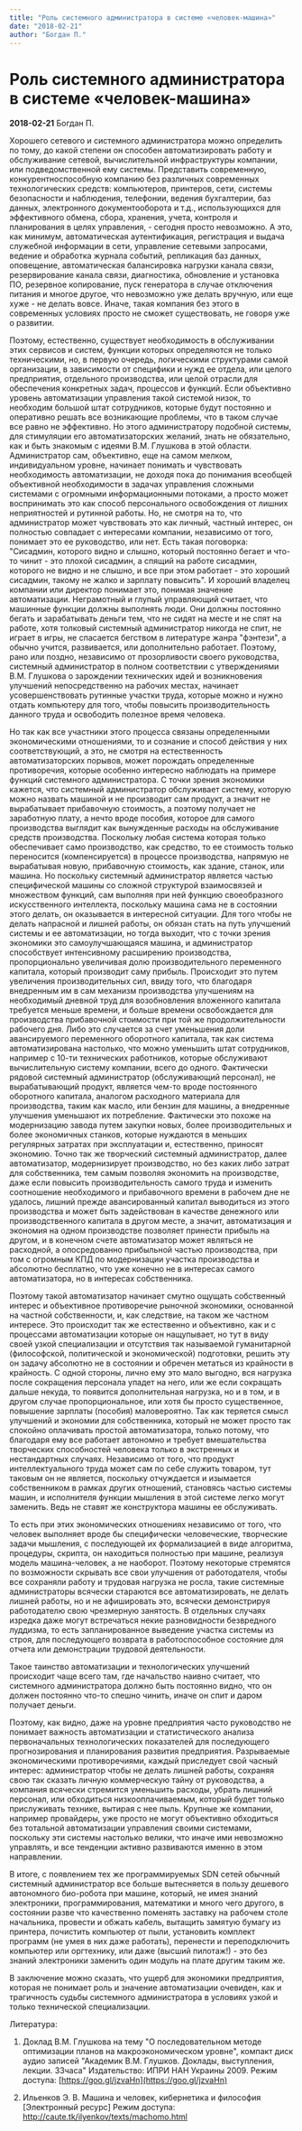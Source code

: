 ```yaml
---
title: "Роль системного администратора в системе «человек-машина»"
date: "2018-02-21"
author: "Богдан П."
---
```


# Роль системного администратора в системе «человек-машина»

**2018-02-21** Богдан П.

Хорошего сетевого и системного администратора можно определить по тому, до какой степени он способен автоматизировать работу и обслуживание сетевой, вычислительной инфраструктуры компании, или подведомственной ему системы. Представить современную, конкурентноспособную компанию без различных современных технологических средств: компьютеров, принтеров, сети, системы безопасности и наблюдения, телефонии, ведения бухгалтерии, баз данных, электронного документооборота и т.д., использующихся для эффективного обмена, сбора, хранения, учета, контроля и планирования в целях управления, - сегодня просто невозможно. А это, как минимум, автоматическая аутентификация, регистрация и выдача служебной информации в сети, управление сетевыми запросами, ведение и обработка журнала событий, репликация баз данных, оповещение, автоматическая балансировка нагрузки канала связи, резервирование канала связи, диагностика, обновление и установка ПО, резервное копирование, пуск генератора в случае отключения питания и многое другое, что невозможно уже делать вручную, или еще хуже - не делать вовсе. Иначе, такая компания без этого в современных условиях просто не сможет существовать, не говоря уже о развитии.

Поэтому, естественно, существует необходимость в обслуживании этих сервисов и систем, функции которых определяются не только техническими, но, в первую очередь, логическими структурами самой организации, в зависимости от специфики и нужд ее отдела, или целого предприятия, отдельного производства, или целой отрасли для обеспечения конкретных задач, процессов и функций. Если объективно уровень автоматизации управления такой системой низок, то необходим большой штат сотрудников, которые будут постоянно и оперативно решать все возникающие проблемы, что в таком случае все равно не эффективно. Но этого администратору подобной системы, для стимуляции его автоматизаторских желаний, знать не обязательно, как и быть знакомым с идеями В.М. Глушкова в этой области. Администратор сам, объективно, еще на самом мелком, индивидуальном уровне, начинает понимать и чувствовать необходимость автоматизации, не доходя пока до понимания всеобщей объективной необходимости в задачах управления сложными системами с огромными информационными потоками, а просто может воспринимать это как способ персонального освобождения от лишних неприятностей и рутинной работы. Но, не смотря на то, что администратор может чувствовать это как личный, частный интерес, он полностью совпадает с интересами компании, независимо от того, понимает это ее руководство, или нет. Есть такая поговорка: "Сисадмин, которого видно и слышно, который постоянно бегает и что-то чинит - это плохой сисадмин, а спящий на работе сисадмин, которого не видно и не слышно, и все при этом работает - это хороший сисадмин, такому не жалко и зарплату повысить". И хороший владелец компании или директор понимает это, понимая значение автоматизации. Неграмотный и глупый управляющий считает, что машинные функции должны выполнять люди. Они должны постоянно бегать и зарабатывать деньги тем, что не сидят на месте и не спят на работе, хотя толковый системный администратор никогда не спит, не играет в игры, не спасается бегством в литературе жанра "фэнтези", а обычно учится, развивается, или дополнительно работает. Поэтому, рано или поздно, независимо от прозорливости своего руководства, системный администратор в полном соответствии с утверждениями В.М. Глушкова о зарождении технических идей и возникновения улучшений непосредственно на рабочих местах, начинает усовершенствовать рутинные участки труда, которые можно и нужно отдать компьютеру для того, чтобы повысить производительность данного труда и освободить полезное время человека.

Но так как все участники этого процесса связаны определенными экономическими отношениями, то и сознание и способ действия у них соответствующий, а это, не смотря на естественность автоматизаторских порывов, может порождать определенные противоречия, которые особенно интересно наблюдать на примере функций системного администратора. С точки зрения экономики кажется, что системный администратор обслуживает систему, которую можно назвать машиной и не производит сам продукт, а значит не вырабатывает прибавочную стоимость, а поэтому получает не заработную плату, а нечто вроде пособия, которое для самого производства выглядит как вынужденные расходы на обслуживание средств производства. Поскольку любая система которая только обеспечивает само производство, как средство, то ее стоимость только переносится (компенсируется) в процессе производства, напрямую не вырабатывая новую, прибавочную стоимость, как здание, станок, или машина. Но поскольку системный администратор является частью специфической машины со сложной структурой взаимосвязей и множеством функций, сам выполняя при ней функцию своеобразного искусственного интеллекта, поскольку машина сама не в состоянии этого делать, он оказывается в интересной ситуации. Для того чтобы не делать напрасной и лишней работы, он обязан стать на путь улучшений системы и ее автоматизации, но тогда выходит, что с точки зрения экономики это самоулучшающаяся машина, и администратор способствует интенсивному расширению производства, пропорционально увеличивая долю производительного переменного капитала, который производит саму прибыль. Происходит это путем увеличения производительных сил, ввиду того, что благодаря внедренным им в сам механизм производства улучшениям на необходимый дневной труд для возобновления вложенного капитала требуется меньше времени, и больше времени освобождается для производства прибавочной стоимости при той же продолжительности рабочего дня. Либо это случается за счет уменьшения доли авансируемого переменного оборотного капитала, так как система автоматизирована настолько, что можно уменьшить штат сотрудников, например с 10-ти технических работников, которые обслуживают вычислительную систему компании, всего до одного. Фактически рядовой системный администратор (обслуживающий персонал), не вырабатывающий продукт, является чем-то вроде постоянного оборотного капитала, аналогом расходного материала для производства, таким как масло, или бензин для машины, а внедренные улучшения уменьшают их потребление. Фактически это похоже на модернизацию завода путем закупки новых, более производительных и более экономичных станков, которые нуждаются в меньших регулярных затратах при эксплуатации и, естественно, приносят экономию. Точно так же творческий системный администратор, далее автоматизатор, модернизирует производство, но без каких либо затрат для собственника, тем самым позволяя экономить на производстве, даже если повысить производительность самого труда и изменить соотношение необходимого и прибавочного времени в рабочем дне не удалось, лишний прежде авансированный капитал выводиться из этого производства и может быть задействован в качестве денежного или производственного капитала в другом месте, а значит, автоматизация и экономия на одном производстве позволяет принести прибыль на другом, и в конечном счете автоматизатор может являться не расходной, а опосредованно прибыльной частью производства, при том с огромным КПД по модернизации участка производства и абсолютно бесплатно, что уже конечно не в интересах самого автоматизатора, но в интересах собственника.

Поэтому такой автоматизатор начинает смутно ощущать собственный интерес и объективное противоречие рыночной экономики, основанной на частной собственности, и, как следствие, на таком же частном интересе. Это происходит так же естественно и объективно, как и с процессами автоматизации которые он нащупывает, но тут в виду своей узкой специализации и отсутствия так называемой гуманитарной (философской, политической и экономической) подготовки, решить эту он задачу абсолютно не в состоянии и обречен метаться из крайности в крайность. С одной стороны, лично ему это мало выгодно, вся нагрузка после сокращения персонала упадет на него, или же если сокращать дальше некуда, то появится дополнительная нагрузка, но и в том, и в другом случае пропорциональное, или хотя бы просто существенное, повышение зарплаты (пособия) маловероятно. Так как теряется смысл улучшений и экономии для собственника, который не может просто так спокойно оплачивать простой автоматизатора, только потому, что благодаря ему все работает автономно и требует вмешательства творческих способностей человека только в экстренных и нестандартных случаях. Независимо от того, что продукт интеллектуального труда может сам по себе служить товаром, тут таковым он не является, поскольку отчуждается и изымается собственником в рамках других отношений, становясь частью системы машин, и исполнителя функции мышления в этой системе легко могут заменить. Ведь не ставят же конструктора машины ее обслуживать.

То есть при этих экономических отношениях независимо от того, что человек выполняет вроде бы специфически человеческие, творческие задачи мышления, с последующей их формализацией в виде алгоритма, процедуры, скрипта, он находиться полностью при машине, реализуя модель машина-человек, а не наоборот. Поэтому некоторые стремятся по возможности скрывать все свои улучшения от работодателя, чтобы все сохраняли работу и трудовая нагрузка не росла, такие системные администраторы всячески стараются все автоматизировать, не делать лишней работы, но и не афишировать это, всячески демонстрируя работодателю свою чрезмерную занятость. В отдельных случаях изредка даже могут встречаться некие разновидности безвредного луддизма, то есть запланированное выведение участка системы из строя, для последующего возврата в работоспособное состояние для отчета или демонстрации трудовой деятельности.

Такое таинство автоматизации и технологических улучшений происходит чаще всего там, где начальство наивно считает, что системного администратора должно быть постоянно видно, что он должен постоянно что-то спешно чинить, иначе он спит и даром получает деньги.

Поэтому, как видно, даже на уровне предприятия часто руководство не понимает важность автоматизации и статистического анализа первоначальных технологических показателей для последующего прогнозирования и планирования развития предприятия. Разрываемые экономическими противоречиями, каждый приследует свой часный интерес: администратор чтобы не делать лишней работы, сохраняя свою так сказать личную коммерческую тайну от руководства, а компания всячески стремится уменьшить расходы, убрать лишний персонал, или обходиться низкооплачиваемым, который будет только прислуживать технике, вытирая с нее пыль. Крупные же компании, например провайдеры, уже просто не могут объективно обходиться без тотальной автоматизации управления своими системами, поскольку эти системы настолько велики, что иначе ими невозможно управлять, и все тенденции активно развиваются именно в этом направлении.

В итоге, с появлением тех же программируемых SDN сетей обычный системный администратор все больше вытесняется в пользу дешевого автономного био-робота при машине, который, не имея знаний электроники, программирования, математики и много чего другого, в состоянии разве что качественно поменять заставку на рабочем столе начальника, провести и обжать кабель, вытащить замятую бумагу из принтера, почистить компьютер от пыли, установить комплект программ (не умея в них даже работать), перенести и переподключить компьютер или оргтехнику, или даже (высший пилотаж!) - это без знаний электроники заменить один модуль на плате другим таким же.

В заключение можно сказать, что ущерб для экономики предприятия, которая не понимает роль и значение автоматизации очевиден, как и трагичность судьбы системного администратора в условиях узкой и только технической специализации.

Литература:

1. Доклад В.М. Глушкова на тему "О последовательном методе оптимизации планов на макроэкономическом уровне", компакт диск аудио записей "Академик В.М. Глушков. Доклады, выступления, лекции. 33часа" Издательство: ИПРИ НАН Украины 2009. Режим доступа: [https://goo.gl/jzvaHn](https://goo.gl/jzvaHn)

2. Ильенков Э. В. Машина и человек, кибернетика и философия [Электронный ресурс] Режим доступа: [http://caute.tk/ilyenkov/texts/machomo.html ](http://caute.tk/ilyenkov/texts/machomo.html)